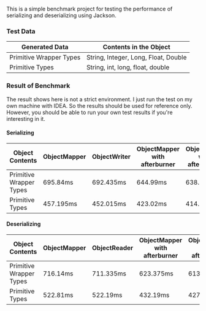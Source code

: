 This is a simple benchmark project for testing the performance of serializing and deserializing using Jackson.

### Test Data

| Generated Data          | Contents in the Object               |
| ----------------------- | ------------------------------------ |
| Primitive Wrapper Types | String, Integer, Long, Float, Double |
| Primitive Types         | String, int, long, float, double     |

### Result of Benchmark

The result shows here is not a strict environment. I just run the test on my own machine with IDEA. So the results should be used for reference only. However, you should be able to run your own test results if you're interesting in it.

#### Serializing

| Object Contents         | ObjectMapper | ObjectWriter | ObjectMapper with afterburner | ObjectWriter with afterburner |
| ----------------------- | ------------ | ------------ | ----------------------------- | ----------------------------- |
| Primitive Wrapper Types | 695.84ms     | 692.435ms    | 644.99ms                      | 638.955ms                     |
| Primitive Types         | 457.195ms    | 452.015ms    | 423.02ms                      | 414.585ms                     |

#### Deserializing

| Object Contents         | ObjectMapper | ObjectReader | ObjectMapper with afterburner | ObjectReader with afterburner |
| ----------------------- | ------------ | ------------ | ----------------------------- | ----------------------------- |
| Primitive Wrapper Types | 716.14ms     | 711.335ms    | 623.375ms                     | 613.81ms                      |
| Primitive Types         | 522.81ms     | 522.19ms     | 432.19ms                      | 427.225ms                     |